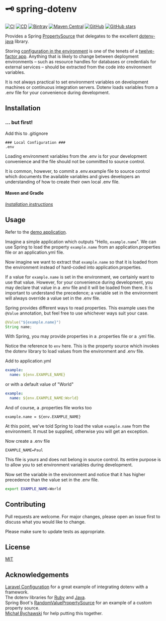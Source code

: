 # 🗝 spring-dotenv 
[![CI](https://github.com/paulschwarz/spring-dotenv/workflows/CI/badge.svg)](https://github.com/paulschwarz/spring-dotenv/actions?query=workflow%3ACI)
[![CD](https://github.com/paulschwarz/spring-dotenv/workflows/CD/badge.svg)](https://github.com/paulschwarz/spring-dotenv/actions?query=workflow%3ACD)
[![Bintray](https://img.shields.io/bintray/v/paulschwarz/maven/spring-dotenv?color=blue)](https://bintray.com/paulschwarz/maven/spring-dotenv/_latestVersion)
[![Maven Central](https://img.shields.io/maven-central/v/me.paulschwarz/spring-dotenv?color=blue)](https://search.maven.org/artifact/me.paulschwarz/spring-dotenv)
[![GitHub](https://img.shields.io/github/license/paulschwarz/spring-dotenv?color=orange)](https://github.com/paulschwarz/spring-dotenv/blob/master/LICENSE)
[![GitHub stars](https://img.shields.io/github/stars/paulschwarz/spring-dotenv?color=yellowgreen)](https://github.com/paulschwarz/spring-dotenv/stargazers)

Provides a Spring [PropertySource](https://github.com/spring-projects/spring-framework/blob/v5.2.3.RELEASE/spring-core/src/main/java/org/springframework/core/env/PropertySource.java) that delegates to the excellent [dotenv-java](https://github.com/cdimascio/dotenv-java) library.

Storing [configuration in the environment](http://12factor.net/config) is one of the tenets of a [twelve-factor app](http://12factor.net). Anything that is likely to change between deployment environments – such as resource handles for databases or credentials for external services – should be extracted from the code into environment variables.

It is not always practical to set environment variables on development machines or continuous integration servers. Dotenv loads variables from a .env file for your convenience during development.

## Installation

### ... but first!

Add this to .gitignore

```gitignore
### Local Configuration ###
.env
```

Loading environment variables from the .env is for your development convenience and the file should not be committed to source control.

It is common, however, to commit a .env.example file to source control which documents the available variables and gives developers an understanding of how to create their own local .env file.

#### Maven and Gradle

[*Installation instructions*](https://github.com/paulschwarz/spring-dotenv/releases/latest)
    
## Usage

Refer to the [demo application](application).

Imagine a simple application which outputs "Hello, `example.name`". We can use Spring to load the property `example.name` from an application.properties file or an application.yml file.

Now imagine we want to extract that `example.name` so that it is loaded from the environment instead of hard-coded into application.properties.

If a value for `example.name` is set in the environment, we certainly want to use that value. However, for your convenience during development, you may declare that value in a .env file and it will be loaded from there. It is important to understand the precedence; a variable set in the environment will always override a value set in the .env file.  

Spring provides different ways to read properties. This example uses the `@Value` annotation, but feel free to use whichever ways suit your case.

```java
@Value("${example.name}")
String name;
```

With Spring, you may provide properties in a .properties file or a .yml file.

Notice the reference to `env` here. This is the property source which invokes the dotenv library to load values from the environment and .env file.

Add to application.yml

```yaml
example:
  name: ${env.EXAMPLE_NAME}
```

or with a default value of "World"

```yaml
example:
  name: ${env.EXAMPLE_NAME:World}
```

And of course, a .properties file works too

```properties
example.name = ${env.EXAMPLE_NAME}
```

At this point, we've told Spring to load the value `example.name` from the environment. It must be supplied, otherwise you will get an exception.

Now create a .env file

```properties
EXAMPLE_NAME=Paul
```

This file is *yours* and does not belong in source control. Its entire purpose is to allow you to set environment variables during development.

Now set the variable in the environment and notice that it has higher precedence than the value set in the .env file.

```bash
export EXAMPLE_NAME=World
```

## Contributing

Pull requests are welcome. For major changes, please open an issue first to discuss what you would like to change.

Please make sure to update tests as appropriate.

## License

[MIT](LICENSE)

## Acknowledgements

[Laravel Configuration](https://laravel.com/docs/master/configuration) for a great example of integrating dotenv with a framework.  
The dotenv libraries for [Ruby](https://github.com/bkeepers/dotenv) and [Java](https://github.com/cdimascio/dotenv-java).    
Spring Boot's [RandomValuePropertySource](https://github.com/spring-projects/spring-boot/blob/v2.2.4.RELEASE/spring-boot-project/spring-boot/src/main/java/org/springframework/boot/env/RandomValuePropertySource.java) for an example of a custom property source.  
[Michał Bychawski](https://www.linkedin.com/in/michał-bychawski-541733aa) for help putting this together.  
